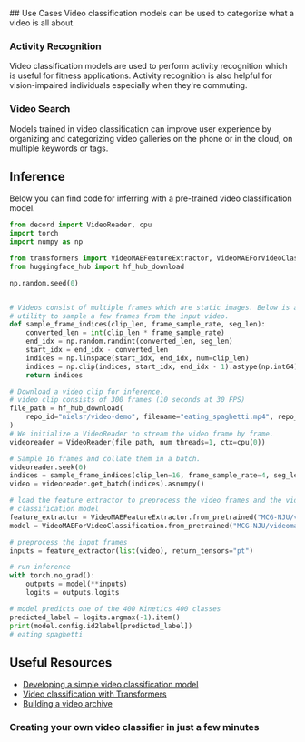## Use Cases
Video classification models can be used to categorize what a video is all about.

### Activity Recognition
Video classification models are used to perform activity recognition which is useful for fitness applications. Activity  recognition is also helpful for vision-impaired individuals especially when they're commuting.

### Video Search
Models trained in video classification can improve user experience by organizing and categorizing video galleries on the phone or in the cloud, on multiple keywords or tags.

## Inference

Below you can find code for inferring with a pre-trained video classification model.

```python
from decord import VideoReader, cpu
import torch
import numpy as np

from transformers import VideoMAEFeatureExtractor, VideoMAEForVideoClassification
from huggingface_hub import hf_hub_download

np.random.seed(0)


# Videos consist of multiple frames which are static images. Below is a 
# utility to sample a few frames from the input video.
def sample_frame_indices(clip_len, frame_sample_rate, seg_len):
    converted_len = int(clip_len * frame_sample_rate)
    end_idx = np.random.randint(converted_len, seg_len)
    start_idx = end_idx - converted_len
    indices = np.linspace(start_idx, end_idx, num=clip_len)
    indices = np.clip(indices, start_idx, end_idx - 1).astype(np.int64)
    return indices

# Download a video clip for inference.
# video clip consists of 300 frames (10 seconds at 30 FPS)
file_path = hf_hub_download(
    repo_id="nielsr/video-demo", filename="eating_spaghetti.mp4", repo_type="dataset"
)
# We initialize a VideoReader to stream the video frame by frame.
videoreader = VideoReader(file_path, num_threads=1, ctx=cpu(0))

# Sample 16 frames and collate them in a batch.
videoreader.seek(0)
indices = sample_frame_indices(clip_len=16, frame_sample_rate=4, seg_len=len(videoreader))
video = videoreader.get_batch(indices).asnumpy()

# load the feature extractor to preprocess the video frames and the video
# classification model
feature_extractor = VideoMAEFeatureExtractor.from_pretrained("MCG-NJU/videomae-base-finetuned-kinetics")
model = VideoMAEForVideoClassification.from_pretrained("MCG-NJU/videomae-base-finetuned-kinetics")

# preprocess the input frames
inputs = feature_extractor(list(video), return_tensors="pt")

# run inference
with torch.no_grad():
    outputs = model(**inputs)
    logits = outputs.logits

# model predicts one of the 400 Kinetics 400 classes
predicted_label = logits.argmax(-1).item()
print(model.config.id2label[predicted_label])
# eating spaghetti
```

## Useful Resources

- [Developing a simple video classification model](https://keras.io/examples/vision/video_classification)
- [Video classification with Transformers](https://keras.io/examples/vision/video_transformers)
- [Building a video archive](https://www.youtube.com/watch?v=_IeS1m8r6SY)

### Creating your own video classifier in just a few minutes


